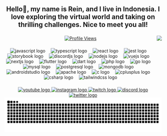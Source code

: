 <h2 align="center">Hello👋, my name is Rein, and I live in Indonesia. I love exploring the virtual world and taking on thrilling challenges. Nice to meet you all!</h2>

###

<img align="right" height="150" src="https://media1.tenor.com/m/25hLg0nyQlUAAAAd/tying-the.gif"  />

<div align="center">
  <a href="https://saweria.co/rein122" target="_blank">
    <img src="https://komarev.com/ghpvc/?username=OnlyRein" alt="Profile Views" />
  </a>
 </div>

###

<div align="center">
  <img src="https://cdn.jsdelivr.net/gh/devicons/devicon/icons/javascript/javascript-original.svg" height="31" alt="javascript logo"  />
  <img width="10" />
  <img src="https://cdn.jsdelivr.net/gh/devicons/devicon/icons/typescript/typescript-original.svg" height="31" alt="typescript logo"  />
  <img width="10" />
  <img src="https://cdn.jsdelivr.net/gh/devicons/devicon/icons/react/react-original.svg" height="31" alt="react logo"  />
  <img width="10" />
  <img src="https://cdn.jsdelivr.net/gh/devicons/devicon/icons/jest/jest-plain.svg" height="31" alt="jest logo"  />
  <img width="10" />
  <img src="https://cdn.jsdelivr.net/gh/devicons/devicon/icons/storybook/storybook-original.svg" height="31" alt="storybook logo"  />
  <img width="10" />
  <img src="https://cdn.jsdelivr.net/gh/devicons/devicon/icons/discordjs/discordjs-original.svg" height="31" alt="discordjs logo"  />
  <img width="10" />
  <img src="https://cdn.jsdelivr.net/gh/devicons/devicon/icons/nodejs/nodejs-original.svg" height="31" alt="nodejs logo"  />
  <img width="10" />
  <img src="https://cdn.jsdelivr.net/gh/devicons/devicon/icons/vuejs/vuejs-original.svg" height="31" alt="vuejs logo"  />
  <img width="10" />
  <img src="https://cdn.jsdelivr.net/gh/devicons/devicon/icons/nextjs/nextjs-original.svg" height="31" alt="nextjs logo"  />
  <img width="10" />
  <img src="https://cdn.jsdelivr.net/gh/devicons/devicon/icons/flutter/flutter-original.svg" height="31" alt="flutter logo"  />
  <img width="10" />
  <img src="https://cdn.jsdelivr.net/gh/devicons/devicon/icons/dart/dart-original.svg" height="31" alt="dart logo"  />
  <img width="10" />
  <img src="https://cdn.jsdelivr.net/gh/devicons/devicon/icons/php/php-original.svg" height="31" alt="php logo"  />
  <img width="10" />
  <img src="https://cdn.simpleicons.org/go/00ADD8" height="31" alt="go logo"  />
  <img width="10" />
  <img src="https://cdn.simpleicons.org/mysql/4479A1" height="31" alt="mysql logo"  />
  <img width="10" />
  <img src="https://cdn.simpleicons.org/postgresql/4169E1" height="31" alt="postgresql logo"  />
  <img width="10" />
  <img src="https://skillicons.dev/icons?i=mongodb" height="31" alt="mongodb logo"  />
  <img width="10" />
  <img src="https://cdn.simpleicons.org/androidstudio/3DDC84" height="31" alt="androidstudio logo"  />
  <img width="10" />
  <img src="https://cdn.simpleicons.org/apache/D22128" height="31" alt="apache logo"  />
  <img width="10" />
  <img src="https://cdn.simpleicons.org/c/A8B9CC" height="31" alt="c logo"  />
  <img width="10" />
  <img src="https://cdn.simpleicons.org/c++/00599C" height="31" alt="cplusplus logo"  />
  <img width="10" />
  <img src="https://skillicons.dev/icons?i=cs" height="31" alt="csharp logo"  />
  <img width="10" />
  <img src="https://cdn.simpleicons.org/tailwindcss/06B6D4" height="31" alt="tailwindcss logo"  />
</div>

###


<div align="center">
  <a href="https://www.youtube.com/@Fayreinn" target="_blank">
    <img src="https://img.shields.io/static/v1?message=Youtube&logo=youtube&label=&color=FF0000&logoColor=white&labelColor=&style=for-the-badge" height="20" alt="youtube logo"  />
  </a>
  <a href="https://www.instagram.com/irvnfrlh/" target="_blank">
    <img src="https://img.shields.io/static/v1?message=Instagram&logo=instagram&label=&color=E4405F&logoColor=white&labelColor=&style=for-the-badge" height="20" alt="instagram logo"  />
  </a>
  <a href="https://www.twitch.tv/rein4e_" target="_blank">
    <img src="https://img.shields.io/static/v1?message=Twitch&logo=twitch&label=&color=9146FF&logoColor=white&labelColor=&style=for-the-badge" height="20" alt="twitch logo"  />
  </a>
  <a href="https://discordapp.com/users/1049584848634912768" target="_blank">
    <img src="https://img.shields.io/static/v1?message=Discord&logo=discord&label=&color=7289DA&logoColor=white&labelColor=&style=for-the-badge" height="20" alt="discord logo"  />
  </a>
  <a href="https://x.com/xRein4E" target="_blank">
    <img src="https://img.shields.io/static/v1?message=Twitter&logo=twitter&label=&color=1DA1F2&logoColor=white&labelColor=&style=for-the-badge" height="20" alt="twitter logo"  />
  </a>
</div>

<div align="center">
<img src="https://github.com/IrhanRen/IrhanRen/blob/output/github-contribution-grid-snake-dark.svg"  />
</div>

